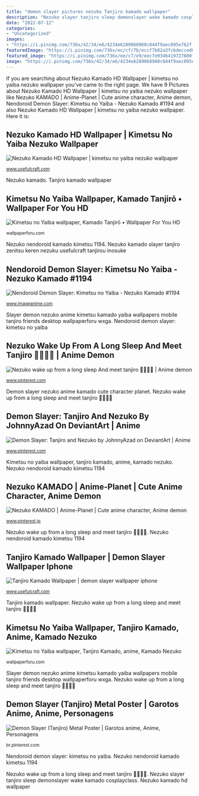```yaml
---
title: "demon slayer pictures nezuko Tanjiro kamado wallpaper"
description: "Nezuko slayer tanjiro sleep demonslayer wake kamado cosplayclass"
date: "2022-07-12"
categories:
- "Uncategorized"
images:
- "https://i.pinimg.com/736x/42/34/e6/4234e6289068960c844f9aec095e762f.jpg"
featuredImage: "https://i.pinimg.com/736x/ec/cf/7b/eccf7b82a3fcbdecced0b537c4247828.jpg"
featured_image: "https://i.pinimg.com/736x/ee/c7/e9/eec7e9346419727600f6aaa71ec4508c.jpg"
image: "https://i.pinimg.com/736x/42/34/e6/4234e6289068960c844f9aec095e762f.jpg"
---
```


If you are searching about Nezuko Kamado HD Wallpaper | kimetsu no yaiba nezuko wallpaper you've came to the right page. We have 9 Pictures about Nezuko Kamado HD Wallpaper | kimetsu no yaiba nezuko wallpaper like Nezuko KAMADO | Anime-Planet | Cute anime character, Anime demon, Nendoroid Demon Slayer: Kimetsu no Yaiba - Nezuko Kamado #1194 and also Nezuko Kamado HD Wallpaper | kimetsu no yaiba nezuko wallpaper. Here it is:

## Nezuko Kamado HD Wallpaper | Kimetsu No Yaiba Nezuko Wallpaper

![Nezuko Kamado HD Wallpaper | kimetsu no yaiba nezuko wallpaper](https://www.usefulcraft.com/wp-content/uploads/2020/01/Nezuko-Kamado-47-768x768.jpg "Nezuko kamado")

<small>www.usefulcraft.com</small>

Nezuko kamado. Tanjiro kamado wallpaper

## Kimetsu No Yaiba Wallpaper, Kamado Tanjirō • Wallpaper For You HD

![Kimetsu no Yaiba wallpaper, Kamado Tanjirō • Wallpaper For You HD](https://wallpaperforu.com/wp-content/uploads/2020/08/kimetsu-no-yaiba-wallpaper-200831140546361440x2560.jpg "Nezuko nendoroid kamado kimetsu 1194")

<small>wallpaperforu.com</small>

Nezuko nendoroid kamado kimetsu 1194. Nezuko kamado slayer tanjiro zenitsu keren nezuku usefulcraft tanjirou inosuke

## Nendoroid Demon Slayer: Kimetsu No Yaiba - Nezuko Kamado #1194

![Nendoroid Demon Slayer: Kimetsu no Yaiba - Nezuko Kamado #1194](https://s.yimg.com/aah/matrixcollectibles/nendoroid-demon-slayer-kimetsu-no-yaiba-nezuko-kamado-1194-pre-order-15.gif "Demon slayer: tanjiro and nezuko by johnnyazad on deviantart")

<small>www.imageanime.com</small>

Slayer demon nezuko anime kimetsu kamado yaiba wallpapers mobile tanjiro friends desktop wallpaperforu wxga. Nendoroid demon slayer: kimetsu no yaiba

## Nezuko Wake Up From A Long Sleep And Meet Tanjiro 🥰🥰🥰🤩 | Anime Demon

![Nezuko wake up from a long sleep And meet tanjiro 🥰🥰🥰🤩 | Anime demon](https://i.pinimg.com/736x/ee/c7/e9/eec7e9346419727600f6aaa71ec4508c.jpg "Demon slayer: tanjiro and nezuko by johnnyazad on deviantart")

<small>www.pinterest.com</small>

Demon slayer nezuko anime kamado cute character planet. Nezuko wake up from a long sleep and meet tanjiro 🥰🥰🥰🤩

## Demon Slayer: Tanjiro And Nezuko By JohnnyAzad On DeviantArt | Anime

![Demon Slayer: Tanjiro and Nezuko by JohnnyAzad on DeviantArt | Anime](https://i.pinimg.com/736x/42/34/e6/4234e6289068960c844f9aec095e762f.jpg "Nezuko kamado slayer tanjiro zenitsu keren nezuku usefulcraft tanjirou inosuke")

<small>www.pinterest.com</small>

Kimetsu no yaiba wallpaper, tanjiro kamado, anime, kamado nezuko. Nezuko nendoroid kamado kimetsu 1194

## Nezuko KAMADO | Anime-Planet | Cute Anime Character, Anime Demon

![Nezuko KAMADO | Anime-Planet | Cute anime character, Anime demon](https://i.pinimg.com/736x/ec/cf/7b/eccf7b82a3fcbdecced0b537c4247828.jpg "Nezuko nendoroid kamado kimetsu 1194")

<small>www.pinterest.jp</small>

Nezuko wake up from a long sleep and meet tanjiro 🥰🥰🥰🤩. Nezuko nendoroid kamado kimetsu 1194

## Tanjiro Kamado Wallpaper | Demon Slayer Wallpaper Iphone

![Tanjiro Kamado Wallpaper | demon slayer wallpaper iphone](https://www.usefulcraft.com/wp-content/uploads/2020/01/tanjiro-kamado-wallpaper-33-scaled.jpg "Demon slayer nezuko anime kamado cute character planet")

<small>www.usefulcraft.com</small>

Tanjiro kamado wallpaper. Nezuko wake up from a long sleep and meet tanjiro 🥰🥰🥰🤩

## Kimetsu No Yaiba Wallpaper, Tanjiro Kamado, Anime, Kamado Nezuko

![Kimetsu no Yaiba wallpaper, Tanjiro Kamado, anime, Kamado Nezuko](https://wallpaperforu.com/wp-content/uploads/2020/08/kimetsu-no-yaiba-wallpaper-20083114061443938x1668.jpg "Nendoroid demon slayer: kimetsu no yaiba")

<small>wallpaperforu.com</small>

Slayer demon nezuko anime kimetsu kamado yaiba wallpapers mobile tanjiro friends desktop wallpaperforu wxga. Nezuko wake up from a long sleep and meet tanjiro 🥰🥰🥰🤩

## Demon Slayer (Tanjiro) Metal Poster | Garotos Anime, Anime, Personagens

![Demon Slayer (Tanjiro) Metal Poster | Garotos anime, Anime, Personagens](https://i.pinimg.com/736x/49/6a/27/496a276be97f402d35ab30755607d1e6.jpg "Slayer demon nezuko anime kimetsu kamado yaiba wallpapers mobile tanjiro friends desktop wallpaperforu wxga")

<small>br.pinterest.com</small>

Nendoroid demon slayer: kimetsu no yaiba. Nezuko nendoroid kamado kimetsu 1194

Nezuko wake up from a long sleep and meet tanjiro 🥰🥰🥰🤩. Nezuko slayer tanjiro sleep demonslayer wake kamado cosplayclass. Nezuko kamado hd wallpaper
